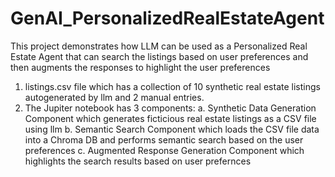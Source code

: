 # GenAI_PersonalizedRealEstateAgent

This project demonstrates how LLM can be used as a Personalized Real Estate Agent that can search the listings based on user preferences and then augments the responses
to highlight the user preferences

1. listings.csv file which has a collection of 10 synthetic real estate listings autogenerated by llm and 2 manual entries.
2. The Jupiter notebook has 3 components:
   a. Synthetic Data Generation Component which generates ficticious real estate listings as a CSV file using llm
   b. Semantic Search Component which loads the CSV file data into a Chroma DB and performs semantic search based on the user preferences
   c. Augmented Response Generation Component which highlights the search results based on user prefernces

